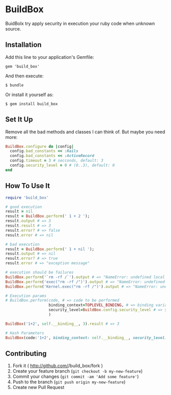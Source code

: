 # BuildBox

BuidBolx try apply security in execution your ruby code when unknown source.

## Installation

Add this line to your application's Gemfile:

    gem 'build_box'

And then execute:

    $ bundle

Or install it yourself as:

    $ gem install build_box

## Set It Up

Remove all the bad methods and classes I can think of. But maybe you need more:

```ruby
BuildBox.configure do |config|
  config.bad_constants << :Rails
  config.bad_constants << :ActiveRecord
  config.timeout = 3 # secconds, default: 3
  config.security_level = 0 # (0..3), default: 0
end
```

## How To Use It

```ruby
require 'build_box'

# good execution
result = nil
result = BuildBox.perform(' 1 + 2 ');
result.output # => 3
result.result # => 3
result.error? # => false
result.error # => nil

# bad execution
result = BuildBox.perform(' 1 + nil ');
result.output # => nil
result.error? # => true
result.error # => "exception message"

# execution should be failures
BuildBox.perform('`rm -rf /`').output # => "NameError: undefined local variable or method ``' for Kernel:Module"
BuildBox.perform('exec("rm -rf /")').output # => "NameError: undefined local variable or method `exec' for main:Object" 
BuildBox.perform('Kernel.exec("rm -rf /")').output # => "NameError: undefined local variable or method `exec' for Kernel:Module"BuildBox.perform(['require "open3"']).output # => ["NameError: undefined local variable or method `require' for main:Object"]

# Execution params
# BuildBox.perform(code, # => code to be performed
                   binding_context=TOPLEVEL_BINDING, # => binding variable context (like ERB)
                   security_level=BuildBox.config.security_level # => $SAFE directive. permited (0..3)
                   )

BuildBox('1+2', self.__binding__, 3).result # => 3

# Hash Parameters
BuildBox(code:'1+2', binding_context: self.__binding__, security_level: 3).result # => 3


```


## Contributing

1. Fork it ( http://github.com/<my-github-username>/build_box/fork )
2. Create your feature branch (`git checkout -b my-new-feature`)
3. Commit your changes (`git commit -am 'Add some feature'`)
4. Push to the branch (`git push origin my-new-feature`)
5. Create new Pull Request
